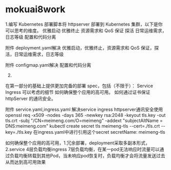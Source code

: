 # mokuai8work

1.编写 Kubernetes 部署脚本将 httpserver 部署到 Kubernetes 集群，以下是你可以思考的维度。
优雅启动
优雅终止
资源需求和 QoS 保证
探活
日常运维需求，日志等级
配置和代码分离

附件  deployment.yaml解决  优雅启动，优雅终止，资源需求和 QoS 保证，探活，日常运维需求，日志等级

附件  configmap.yaml解决 配置和代码分离

2.
在第一部分的基础上提供更加完备的部署 spec，包括（不限于）：
Service
Ingress
可以考虑的细节
如何确保整个应用的高可用。
如何通过证书保证 httpServer 的通讯安全。

附件 service.yaml,ingress.yaml 解决service ingress  httpserver通讯安全使用openssl req -x509 -nodes -days 365 -newkey rsa:2048 -keyout tls.key -out tls.crt -subj "/CN=meimeng.com/O=meimeng" -addext "subjectAltName = DNS:meimeng.com"    kubectl create secret tls meimeng-tls --cert=./tls.crt --key=./tls.key
在ingress.yaml中进行引用这个secret  secretName: meimeng-tls

如何确保整个应用的高可用，1.冗余部署，deployment采取多副本形式，2.service 4层负载均衡ingress 7层负载均衡，在某一pod无法响应时流量可以通过负载均衡转载到其他Pod，当未响应pod恢复时，负载均衡才会将流量发送过去从而达到高可用效果



